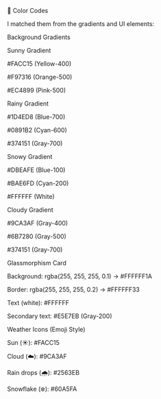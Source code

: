 🎨 Color Codes

I matched them from the gradients and UI elements:

Background Gradients

Sunny Gradient

#FACC15 (Yellow-400)

#F97316 (Orange-500)

#EC4899 (Pink-500)

Rainy Gradient

#1D4ED8 (Blue-700)

#0891B2 (Cyan-600)

#374151 (Gray-700)

Snowy Gradient

#DBEAFE (Blue-100)

#BAE6FD (Cyan-200)

#FFFFFF (White)

Cloudy Gradient

#9CA3AF (Gray-400)

#6B7280 (Gray-500)

#374151 (Gray-700)

Glassmorphism Card

Background: rgba(255, 255, 255, 0.1) → #FFFFFF1A

Border: rgba(255, 255, 255, 0.2) → #FFFFFF33

Text (white): #FFFFFF

Secondary text: #E5E7EB (Gray-200)

Weather Icons (Emoji Style)

Sun (☀️): #FACC15

Cloud (☁️): #9CA3AF

Rain drops (🌧️): #2563EB

Snowflake (❄️): #60A5FA